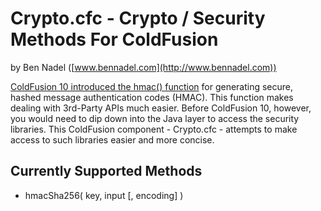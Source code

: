 
# Crypto.cfc - Crypto / Security Methods For ColdFusion

by Ben Nadel 
([www.bennadel.com](http://www.bennadel.com))

[ColdFusion 10 introduced the hmac() function][1] for generating secure, hashed
message authentication codes (HMAC). This function makes dealing with 3rd-Party 
APIs much easier. Before ColdFusion 10, however, you would need to dip down into
the Java layer to access the security libraries. This ColdFusion component - 
Crypto.cfc - attempts to make access to such libraries easier and more concise.

## Currently Supported Methods

* hmacSha256( key, input [, encoding] )

[1]: http://www.bennadel.com/blog/2339-ColdFusion-10-Beta-Generating-Hash-Based-Message-Authentication-Codes-With-Hmac-.htm